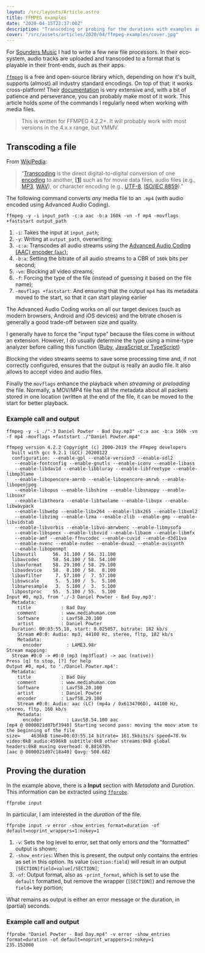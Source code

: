 ```yaml
---
layout: /src/layouts/Article.astro
title: FFMPEG examples
date: "2020-04-15T22:37:00Z"
description: "Transcoding or probing for the durations with examples and explanations."
cover: "/src/assets/articles/2020/04/ffmpeg-examples/cover.jpg"
---
```


For [Sounders Music][web-sounders] I had to write a few new file processors. In their eco-system, audio tracks are uploaded and transcoded to a format that is playable in their front-ends, such as their apps.

[`ffmpeg`][web-ffmpeg] is a free and open-source library which, depending on how it's built, supports (almost) all industry standard encodings. On top of that: it works cross-platform! Their [documentation][web-ffmpeg-documentation] is very extensive and, with a bit of patience and perseverance, you can probably make most of it work. This article holds _some_ of the commands I regularly need when working with media files.

> This is written for FFMPEG 4.2.2+. It will probably work with most versions in the 4.x.x range, but YMMV.

## Transcoding a file

From [WikiPedia][wiki-transcoding]:

> &ldquo;[Transcoding][wiki-transcoding] is the direct digital-to-digital conversion of one [encoding][wiki-encoding] to another, **[[1][wiki-ref1]]** such as for movie data files, audio files (e.g., [MP3][wiki-mp3], [WAV][wiki-wav]), or character encoding (e.g., [UTF-8][wiki-utf8], [ISO/IEC 8859][wiki-iso8859]).&rdquo;

The following command converts _any_ media file to an `.mp4` (with audio encoded using Advanced Audio Coding).

```shell
ffmpeg -y -i input_path -c:a aac -b:a 160k -vn -f mp4 -movflags +faststart output_path
```

1. `-i`: Takes the input at `input_path`;
2. `-y`: Writing at `output_path`, overwriting;
3. `-c:a`: Transcodes all audio streams using the [Advanced Audio Coding (AAC) encoder (`aac`)][web-ffmpeg-aac];
4. `-b:a`: Setting the bitrate of all audio streams to a CBR of `160k` bits per second;
5. `-vn`: Blocking all video streams;
6. `-f`: Forcing the type of the file (instead of guessing it based on the file name);
7. `-movflags +faststart`: And ensuring that the output `mp4` has its metadata moved to the start, so that it can start playing earlier

The Advanced Audio Coding works on all our target devices (such as modern browsers, Android and iOS devices) and the bitrate chosen is generally a good trade-off between size and quality.

I generally have to force the "input type" because the files come in without an extension. However, I do usually determine the type using a mime-type analyzer before calling this function ([Ruby][git-determine-mime-type-ruby], [JavaScript or TypeScript][git-determine-mime-type-js])

Blocking the video streams seems to save some processing time and, if not correctly configured, ensures that the output is really an audio file. It also allows to accept video ánd audio files.

Finally the `movflags` enhance the playback when _streaming_ or _preloading_ the file. Normally, a MOV/MP4 file has all the metadata about all packets stored in one location (written at the end of the file, it can be moved to the start for better playback.

### Example call and output

```text
ffmpeg -y -i ./"-3 Daniel Powter - Bad Day.mp3" -c:a aac -b:a 160k -vn -f mp4 -movflags +faststart ./"Daniel Powter.mp4"

ffmpeg version 4.2.2 Copyright (c) 2000-2019 the FFmpeg developers
  built with gcc 9.2.1 (GCC) 20200122
  configuration: --enable-gpl --enable-version3 --enable-sdl2
   --enable-fontconfig --enable-gnutls --enable-iconv --enable-libass
   --enable-libdav1d --enable-libbluray --enable-libfreetype --enable-libmp3lame
   --enable-libopencore-amrnb --enable-libopencore-amrwb --enable-libopenjpeg
   --enable-libopus --enable-libshine --enable-libsnappy --enable-libsoxr
   --enable-libtheora --enable-libtwolame --enable-libvpx --enable-libwavpack
   --enable-libwebp --enable-libx264 --enable-libx265 --enable-libxml2
   --enable-libzimg --enable-lzma --enable-zlib --enable-gmp --enable-libvidstab
   --enable-libvorbis --enable-libvo-amrwbenc --enable-libmysofa
   --enable-libspeex --enable-libxvid --enable-libaom --enable-libmfx
   --enable-amf --enable-ffnvcodec --enable-cuvid --enable-d3d11va
   --enable-nvenc --enable-nvdec --enable-dxva2 --enable-avisynth
   --enable-libopenmpt
  libavutil      56. 31.100 / 56. 31.100
  libavcodec     58. 54.100 / 58. 54.100
  libavformat    58. 29.100 / 58. 29.100
  libavdevice    58.  8.100 / 58.  8.100
  libavfilter     7. 57.100 /  7. 57.100
  libswscale      5.  5.100 /  5.  5.100
  libswresample   3.  5.100 /  3.  5.100
  libpostproc    55.  5.100 / 55.  5.100
Input #0, mp3, from './-3 Daniel Powter - Bad Day.mp3':
  Metadata:
    title           : Bad Day
    comment         : www.mediahuman.com
    Software        : Lavf58.20.100
    artist          : Daniel Powter
  Duration: 00:03:55.18, start: 0.025057, bitrate: 182 kb/s
    Stream #0:0: Audio: mp3, 44100 Hz, stereo, fltp, 182 kb/s
    Metadata:
      encoder         : LAME3.98r
Stream mapping:
  Stream #0:0 -> #0:0 (mp3 (mp3float) -> aac (native))
Press [q] to stop, [?] for help
Output #0, mp4, to './Daniel Powter.mp4':
  Metadata:
    title           : Bad Day
    comment         : www.mediahuman.com
    Software        : Lavf58.20.100
    artist          : Daniel Powter
    encoder         : Lavf58.29.100
    Stream #0:0: Audio: aac (LC) (mp4a / 0x6134706D), 44100 Hz, stereo, fltp, 160 kb/s
    Metadata:
      encoder         : Lavc58.54.100 aac
[mp4 @ 0000021d07bf3940] Starting second pass: moving the moov atom to the beginning of the file
size=    4636kB time=00:03:55.14 bitrate= 161.5kbits/s speed=78.9x
video:0kB audio:4596kB subtitle:0kB other streams:0kB global headers:0kB muxing overhead: 0.881678%
[aac @ 0000021d07c18a40] Qavg: 508.682
```

## Proving the duration

In the example above, there is a **Input** section with _Metadata_ and _Duration_. This information can be extracted using [`ffprobe`][web-ffprobe].

```shell
ffprobe input
```

In particular, I am interested in the _duration_ of the file.

```shell
ffprobe input -v error -show_entries format=duration -of default=noprint_wrappers=1:nokey=1
```

1. `-v`: Sets the log level to error, set that only errors _and_ the "formatted" output is shown;
2. `-show_entries`: When this is present, the output only contains the entries as set in this option. Its value (`section:field`) will result in an output `[SECTION]field=value[/SECTION]`;
3. `-of`: Output format, also as `-print_format`, which is set to use the `default` formatted, but remove the wrapper (`[SECTION]`) and remove the `field=` key portion;

What remains as output is either an error message or the duration, in (partial) seconds.

### Example call and output

```shell
ffprobe "Daniel Powter - Bad Day.mp4" -v error -show_entries format=duration -of default=noprint_wrappers=1:nokey=1
235.152000
```

[git-determine-mime-type-js]: https://github.com/sindresorhus/file-type#file-type-
[git-determine-mime-type-ruby]: https://github.com/shrinerb/shrine/blob/master/doc/plugins/determine_mime_type.md#analyzers
[web-ffprobe]: https://www.ffmpeg.org/ffprobe-all.html
[web-ffmpeg]: https://www.ffmpeg.org/
[web-ffmpeg-aac]: https://www.ffmpeg.org/ffmpeg-all.html#aac
[web-ffmpeg-documentation]: https://www.ffmpeg.org/documentation.html
[web-sounders]: https://soundersmusic.com/
[wiki-encoding]: https://en.wikipedia.org/wiki/Character_encoding
[wiki-iso8859]: https://en.wikipedia.org/wiki/ISO/IEC_8859
[wiki-mp3]: https://en.wikipedia.org/wiki/MP3
[wiki-ref1]: http://searchmicroservices.techtarget.com/definition/transcoding
[wiki-transcoding]: https://en.wikipedia.org/wiki/Transcoding
[wiki-utf8]: https://en.wikipedia.org/wiki/UTF-8
[wiki-wav]: https://en.wikipedia.org/wiki/WAV
